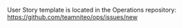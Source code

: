 User Story template is located in the Operations repository: https://github.com/teamniteo/ops/issues/new
